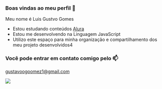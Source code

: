 ### Boas vindas ao meu perfil 💙

Meu nome é Luis Gustvo Gomes

- Estou estudando conteúdos [Alura](https://www.alura.com.br)
- Estou me desenvolvendo na Linguagem JavaScript
- Utilizo este espaço para minha organização e compartilhamento dos meu projeto desenvolvidos4

### Você pode entrar em contato comigo pelo 📫

gustavoogoomez1@gmail.com



![](https://media1.tenor.com/m/PTDWtC3o_CIAAAAC/barbie-ken.gif)
